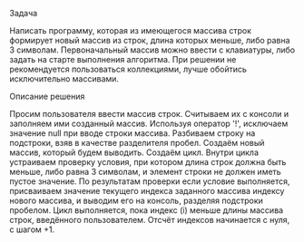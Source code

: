 Задача

Написать программу, которая из имеющегося массива строк формирует новый массив из строк, длина которых меньше, либо равна 3 символам. Первоначальный массив можно ввести с клавиатуры, либо задать на старте выполнения алгоритма. При решении не рекомендуется пользоваться коллекциями, лучше обойтись исключительно массивами.

Описание решения

Просим пользователя ввести массив строк.
Считываем их с консоли и заполняем ими созданный массив.
Используя оператор '!', исключаем значение null при вводе строки массива.
Разбиваем строку на подстроки, взяв в качестве разделителя пробел.
Создаём новый массив, который будем выводить.
Создаём цикл.
Внутри цикла устраиваем проверку условия, при котором длина строк должна быть меньше, либо равна 3 символам, и элемент строки не должен иметь пустое значение.
По результатам проверки если условие выполняется, присваиваем значение текущего индекса заданного массива индексу нового массива, и выводим его на консоль, разделяя подстроки пробелом.
Цикл выполняется, пока индекс (i) меньше длины массива строк, введённого пользователем. Отсчёт индексов начинается с нуля, с шагом +1.